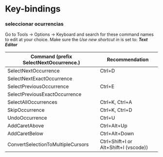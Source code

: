 
# Key-bindings

### seleccionar ocurrencias

Go to Tools -> Options -> Keyboard and search for these command names to edit at your choice. Make sure the *Use new shortcut in* is set to: ***Text Editor***

| Command (prefix SelectNextOccurrence.) | Recommendation |
| --- | --- |
| SelectNextOccurrence | Ctrl+D |
| SelectNextExactOccurrence |  |
| SelectPreviousOccurrence | Ctrl+E |
| SelectPreviousExactOccurrence |  |
| SelectAllOccurrences | Ctrl+K, Ctrl+A |
| SkipOccurrence | Ctrl+K, Ctrl+D |
| UndoOccurrence | Ctrl+U |
| AddCaretAbove | Ctrl+Alt+Up |
| AddCaretBelow | Ctrl+Alt+Down |
| ConvertSelectionToMultipleCursors | Ctrl+Shift+I or Alt+Shift+I (vscode)) |
